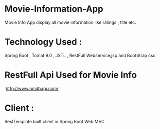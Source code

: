 # Movie-Information-App
  Movie Info App display all movie information like ratings , title etc.
# Technology Used :
Spring Boot , Tomat 9.0 , JSTL , RestFull Webservice,jsp and BootStrap css
# RestFull Api Used for Movie Info
:http://www.omdbapi.com/
# Client :
RestTemplate built client in Spring Boot Web MVC
